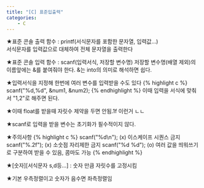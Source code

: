 ```yaml
---
title: "[C] 표준입출력"
categories:
    - C
---
```

★표준 콘솔 출력 함수 : printf(서식문자를 포함한 문자열, 입력값...)<br>
서식문자를 입력값으로 대체하여 전체 문자열을 출력한다

★표준 콘솔 입력 함수 : scanf(입력서식, 저장할 변수명)
저장할 변수명(배열 제외)의 이름앞에는 &를 붙여줘야 한다.
&는 into의 의미로 해석하면 쉽다.

★입력서식을 지정해 한번에 여러 변수를 입력받을 수도 있다
{% highlight c %}
scanf("%d,%d", &num1, &num2);
{% endhighlight %}
이때 입력을 서식에 맞춰서 "1,2"로 해주면 된다.

★이때 float를 받을때 자릿수 제약을 두면 안됨.1f 이런거 ㄴㄴ

★scanf로 입력을 받을 변수는 초기화가 필수적이지 않다.

★주의사항
{% highlight c %}
scanf("%d\n"); (x) 이스케이프 시퀀스 금지
scanf("%.2f"); (x) 소숫점 자리제한 금지
scanf("%d %d"); (o) 여러 값을 띄워쓰기로 구분하여 받을 수 있음, 콤마도 가능
{% endhighlight %}

★[숫자][서식문자 s,d등...] : 숫자 만큼 자릿수를 고정시킴

★기본 우측정렬이고 숫자가 음수면 좌측정렬임